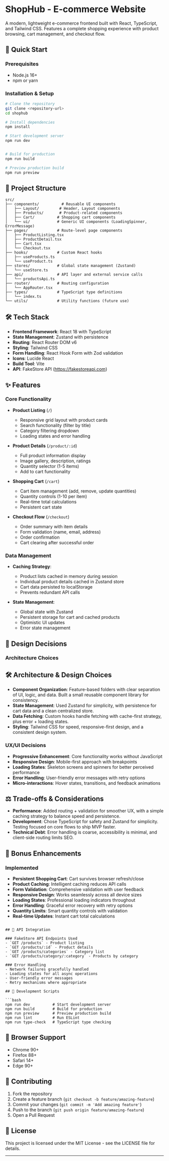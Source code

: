 # ShopHub - E-commerce Website

A modern, lightweight e-commerce frontend built with React, TypeScript, and Tailwind CSS. Features a complete shopping experience with product browsing, cart management, and checkout flow.

## 🚀 Quick Start

### Prerequisites
- Node.js 16+ 
- npm or yarn

### Installation & Setup

```bash
# Clone the repository
git clone <repository-url>
cd shophub

# Install dependencies
npm install

# Start development server
npm run dev


# Build for production
npm run build

# Preview production build
npm run preview
```

## 📁 Project Structure

```
src/
├── components/          # Reusable UI components
│   ├── Layout/         # Header, Layout components
│   ├── Products/       # Product-related components
│   ├── Cart/          # Shopping cart components
│   └── ui/            # Generic UI components (LoadingSpinner, ErrorMessage)
├── pages/             # Route-level page components
│   ├── ProductListing.tsx
│   ├── ProductDetail.tsx
│   ├── Cart.tsx
│   └── Checkout.tsx
├── hooks/             # Custom React hooks
│   ├── useProducts.ts
│   └── useProduct.ts
├── stores/            # Global state management (Zustand)
│   └── useStore.ts
├── api/               # API layer and external service calls
│   └── productsApi.ts
├── router/            # Routing configuration
│   └── AppRouter.tsx
├── types/             # TypeScript type definitions
│   └── index.ts
└── utils/             # Utility functions (future use)
```

## 🛠 Tech Stack

- **Frontend Framework**: React 18 with TypeScript
- **State Management**: Zustand with persistence
- **Routing**: React Router DOM v6
- **Styling**: Tailwind CSS
- **Form Handling**: React Hook Form with Zod validation
- **Icons**: Lucide React
- **Build Tool**: Vite
- **API**: FakeStore API (https://fakestoreapi.com)

## ✨ Features

### Core Functionality
- **Product Listing** (`/`)
  - Responsive grid layout with product cards
  - Search functionality (filter by title)
  - Category filtering dropdown
  - Loading states and error handling

- **Product Details** (`/product/:id`)
  - Full product information display
  - Image gallery, description, ratings
  - Quantity selector (1-5 items)
  - Add to cart functionality

- **Shopping Cart** (`/cart`)
  - Cart item management (add, remove, update quantities)
  - Quantity controls (1-10 per item)
  - Real-time total calculations
  - Persistent cart state

- **Checkout Flow** (`/checkout`)
  - Order summary with item details
  - Form validation (name, email, address)
  - Order confirmation
  - Cart clearing after successful order

### Data Management
- **Caching Strategy**:
  - Product lists cached in memory during session
  - Individual product details cached in Zustand store
  - Cart data persisted to localStorage
  - Prevents redundant API calls

- **State Management**:
  - Global state with Zustand
  - Persistent storage for cart and cached products
  - Optimistic UI updates
  - Error state management

## 🎨 Design Decisions

### Architecture Choices

## 🛠️ Architecture & Design Choices

- **Component Organization**: Feature-based folders with clear separation of UI, logic, and data. Built a small reusable component library for consistency.  
- **State Management**: Used Zustand for simplicity, with persistence for cart data and a clean centralized store.  
- **Data Fetching**: Custom hooks handle fetching with cache-first strategy, plus error + loading states.  
- **Styling**: Tailwind CSS for speed, responsive-first design, and a consistent design system.  


### UX/UI Decisions

- **Progressive Enhancement**: Core functionality works without JavaScript
- **Responsive Design**: Mobile-first approach with breakpoints
- **Loading States**: Skeleton screens and spinners for better perceived performance
- **Error Handling**: User-friendly error messages with retry options
- **Micro-interactions**: Hover states, transitions, and feedback animations

## ⚖️ Trade-offs & Considerations

- **Performance**: Added routing + validation for smoother UX, with a simple caching strategy to balance speed and persistence.  
- **Development**: Chose TypeScript for safety and Zustand for simplicity. Testing focused on core flows to ship MVP faster.  
- **Technical Debt**: Error handling is coarse, accessibility is minimal, and client-side routing limits SEO.  


## 🚀 Bonus Enhancements

### Implemented
- **Persistent Shopping Cart**: Cart survives browser refresh/close
- **Product Caching**: Intelligent caching reduces API calls
- **Form Validation**: Comprehensive validation with user feedback
- **Responsive Design**: Works seamlessly across all device sizes
- **Loading States**: Professional loading indicators throughout
- **Error Handling**: Graceful error recovery with retry options
- **Quantity Limits**: Smart quantity controls with validation
- **Real-time Updates**: Instant cart total calculations


```

## 📝 API Integration

### FakeStore API Endpoints Used
- `GET /products` - Product listing
- `GET /products/:id` - Product details
- `GET /products/categories` - Category list
- `GET /products/category/:category` - Products by category

### Error Handling
- Network failures gracefully handled
- Loading states for all async operations
- User-friendly error messages
- Retry mechanisms where appropriate

## 🔧 Development Scripts

```bash
npm run dev          # Start development server
npm run build        # Build for production
npm run preview      # Preview production build
npm run lint         # Run ESLint
npm run type-check   # TypeScript type checking
```

## 📱 Browser Support

- Chrome 90+
- Firefox 88+
- Safari 14+
- Edge 90+

## 🤝 Contributing

1. Fork the repository
2. Create a feature branch (`git checkout -b feature/amazing-feature`)
3. Commit your changes (`git commit -m 'Add amazing feature'`)
4. Push to the branch (`git push origin feature/amazing-feature`)
5. Open a Pull Request

## 📄 License

This project is licensed under the MIT License - see the LICENSE file for details.

---
